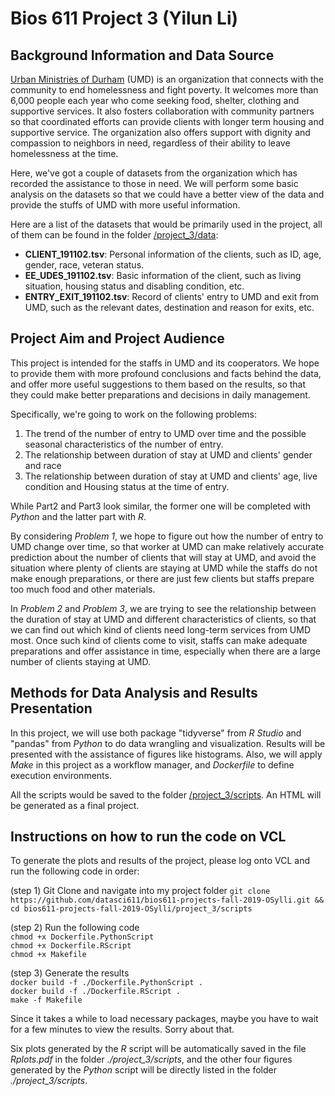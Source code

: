**Bios 611 Project 3** (Yilun Li)
===

## Background Information and Data Source

[Urban Ministries of Durham](http://www.umdurham.org/) (UMD) is an organization that connects with the community to end homelessness and fight poverty. It welcomes more than 6,000 people each year who come seeking food, shelter, clothing and supportive services. It also fosters collaboration with community partners so that coordinated efforts can provide clients with longer term housing and supportive service. The organization also offers support with dignity and compassion to neighbors in need, regardless of their ability to leave homelessness at the time.  

Here, we've got a couple of datasets from the organization which has recorded the assistance to those in need. We will perform some basic analysis on the datasets so that we could have a better view of the data and provide the stuffs of UMD with more useful information.

Here are a list of the datasets that would be primarily used in the project, all of them can be found in the folder [/project_3/data](https://github.com/datasci611/bios611-projects-fall-2019-OSylli/tree/master/project_3/data):   
  * **CLIENT_191102.tsv**: Personal information of the clients, such as ID, age, gender, race, veteran status.   
  * **EE_UDES_191102.tsv**: Basic information of the client, such as living situation, housing status and disabling condition, etc.    
  * **ENTRY_EXIT_191102.tsv**: Record of clients' entry to UMD and exit from UMD, such as the relevant dates, destination and reason for exits, etc.   
  
## Project Aim and Project Audience

This project is intended for the staffs in UMD and its cooperators. We hope to provide them with more profound conclusions and facts behind the data, and offer more useful suggestions to them based on the results, so that they could make better preparations and decisions in daily management.

Specifically, we're going to work on the following problems:   
1) The trend of the number of entry to UMD over time and the possible seasonal characteristics of the number of entry.   
2) The relationship between duration of stay at UMD and clients' gender and race   
3) The relationship between duration of stay at UMD and clients' age, live condition and Housing status at the time of entry.

While Part2 and Part3 look similar, the former one will be completed with *Python* and the latter part with *R*.

By considering *Problem 1*, we hope to figure out how the number of entry to UMD change over time, so that worker at UMD can make relatively accurate prediction about the number of clients that will stay at UMD, and avoid the situation where plenty of clients are staying at UMD while the staffs do not make enough preparations, or there are just few clients but staffs prepare too much food and other materials.

In *Problem 2* and *Problem 3*, we are trying to see the relationship between the duration of stay at UMD and different characteristics of clients, so that we can find out which kind of clients need long-term services from UMD most. Once such kind of clients come to visit, staffs can make adequate preparations and offer assistance in time, especially when there are a large number of clients staying at UMD.

## Methods for Data Analysis and Results Presentation

In this project, we will use both package "tidyverse" from *R Studio* and "pandas" from *Python* to do data wrangling and visualization. Results will be presented with the assistance of figures like histograms. Also, we will apply *Make* in this project as a workflow manager, and *Dockerfile* to define execution environments.    

All the scripts would be saved to the folder [/project_3/scripts](https://github.com/datasci611/bios611-projects-fall-2019-OSylli/tree/master/project_3/scripts). An HTML will be generated as a final project.

## Instructions on how to run the code on VCL
To generate the plots and results of the project, please log onto VCL and run the following code in order:

(step 1) Git Clone and navigate into my project folder
`git clone https://github.com/datasci611/bios611-projects-fall-2019-OSylli.git && cd bios611-projects-fall-2019-OSylli/project_3/scripts`

(step 2) Run the following code  
`chmod +x Dockerfile.PythonScript`  
`chmod +x Dockerfile.RScript`  
`chmod +x Makefile`  

(step 3) Generate the results  
`docker build -f ./Dockerfile.PythonScript .`  
`docker build -f ./Dockerfile.RScript .`  
`make -f Makefile`  

Since it takes a while to load necessary packages, maybe you have to wait for a few minutes to view the results. Sorry about that.

Six plots generated by the *R* script will be automatically saved in the file *Rplots.pdf* in the folder *./project_3/scripts*, and the other four figures generated by the *Python* script will be directly listed in the folder *./project_3/scripts*.